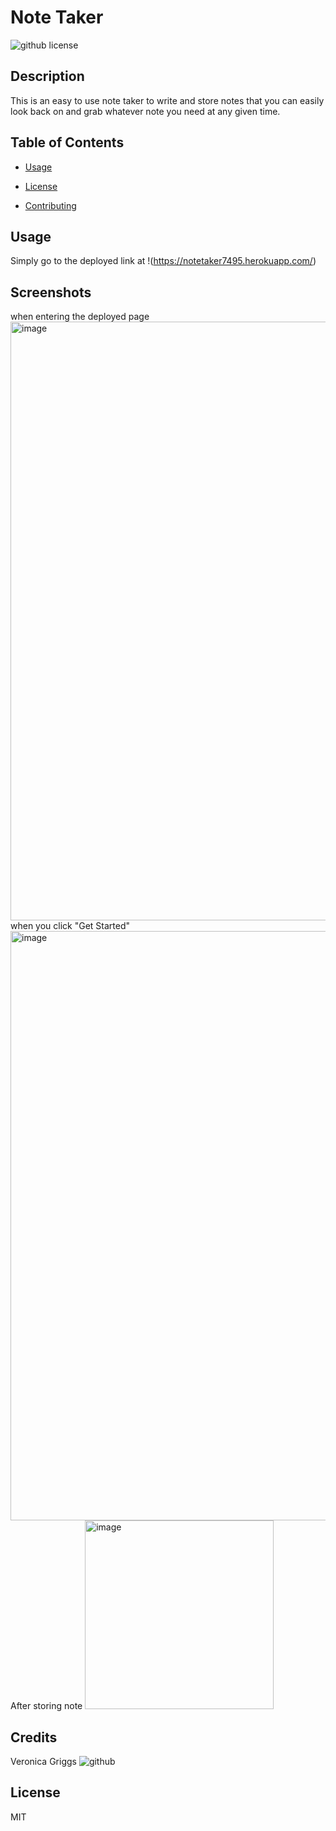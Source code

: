 # Note Taker
  ![github license](https://img.shields.io/badge/license-MIT-black.svg)

## Description
This is an easy to use note taker to write and store notes that you can easily look back on and grab whatever note you need at any given time.
      
      
## Table of Contents 

* [Usage](#usage)

 
* [License](#license)


* [Contributing](#credits)


## Usage
Simply go to the deployed link at !(https://notetaker7495.herokuapp.com/)

## Screenshots
when entering the deployed page
<img width="958" alt="image" src="https://user-images.githubusercontent.com/127552050/235253428-4e7906c6-2ca8-4b2f-b9ed-78bd603fccdc.png">
when you click "Get Started"
<img width="943" alt="image" src="https://user-images.githubusercontent.com/127552050/235253572-aa1c4a8e-bffa-4f5c-a04a-873c09a74242.png">
After storing note
<img width="302" alt="image" src="https://user-images.githubusercontent.com/127552050/235253631-4a039cc7-6c28-4bed-a8bd-57ffcc151398.png">



## Credits
Veronica Griggs ![github](https://github.com/DevManCryBB)


## License
MIT
